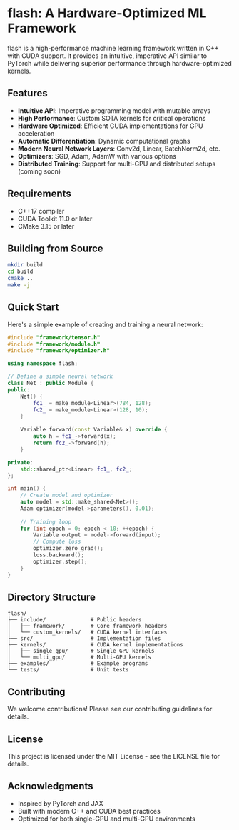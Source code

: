 # flash: A Hardware-Optimized ML Framework

flash is a high-performance machine learning framework written in C++ with CUDA support. It provides an intuitive, imperative API similar to PyTorch while delivering superior performance through hardware-optimized kernels.

## Features

- **Intuitive API**: Imperative programming model with mutable arrays
- **High Performance**: Custom SOTA kernels for critical operations
- **Hardware Optimized**: Efficient CUDA implementations for GPU acceleration
- **Automatic Differentiation**: Dynamic computational graphs
- **Modern Neural Network Layers**: Conv2d, Linear, BatchNorm2d, etc.
- **Optimizers**: SGD, Adam, AdamW with various options
- **Distributed Training**: Support for multi-GPU and distributed setups (coming soon)

## Requirements

- C++17 compiler
- CUDA Toolkit 11.0 or later
- CMake 3.15 or later

## Building from Source

```bash
mkdir build
cd build
cmake ..
make -j
```

## Quick Start

Here's a simple example of creating and training a neural network:

```cpp
#include "framework/tensor.h"
#include "framework/module.h"
#include "framework/optimizer.h"

using namespace flash;

// Define a simple neural network
class Net : public Module {
public:
    Net() {
        fc1_ = make_module<Linear>(784, 128);
        fc2_ = make_module<Linear>(128, 10);
    }
    
    Variable forward(const Variable& x) override {
        auto h = fc1_->forward(x);
        return fc2_->forward(h);
    }

private:
    std::shared_ptr<Linear> fc1_, fc2_;
};

int main() {
    // Create model and optimizer
    auto model = std::make_shared<Net>();
    Adam optimizer(model->parameters(), 0.01);
    
    // Training loop
    for (int epoch = 0; epoch < 10; ++epoch) {
        Variable output = model->forward(input);
        // Compute loss
        optimizer.zero_grad();
        loss.backward();
        optimizer.step();
    }
}
```

## Directory Structure

```
flash/
├── include/              # Public headers
│   ├── framework/        # Core framework headers
│   └── custom_kernels/   # CUDA kernel interfaces
├── src/                  # Implementation files
├── kernels/              # CUDA kernel implementations
│   ├── single_gpu/       # Single GPU kernels
│   └── multi_gpu/        # Multi-GPU kernels
├── examples/             # Example programs
└── tests/                # Unit tests
```

## Contributing

We welcome contributions! Please see our contributing guidelines for details.

## License

This project is licensed under the MIT License - see the LICENSE file for details.

## Acknowledgments

- Inspired by PyTorch and JAX
- Built with modern C++ and CUDA best practices
- Optimized for both single-GPU and multi-GPU environments
